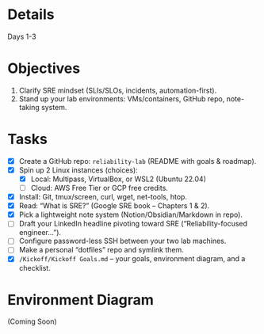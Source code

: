 # Details

Days 1-3
# Objectives

1) Clarify SRE mindset (SLIs/SLOs, incidents, automation-first).
2) Stand up your lab environments: VMs/containers, GitHub repo, note-taking system.
# Tasks

- [x] Create a GitHub repo: `reliability-lab` (README with goals & roadmap).
- [x] Spin up 2 Linux instances (choices):
	- [x] Local: Multipass, VirtualBox, or WSL2 (Ubuntu 22.04)
    - [ ] Cloud: AWS Free Tier or GCP free credits.
- [x] Install: Git, tmux/screen, curl, wget, net-tools, htop.
- [x] Read: “What is SRE?” (Google SRE book – Chapters 1 & 2).
- [x] Pick a lightweight note system (Notion/Obsidian/Markdown in repo).
- [ ] Draft your LinkedIn headline pivoting toward SRE (“Reliability-focused engineer…”).
- [ ] Configure password-less SSH between your two lab machines.
- [ ] Make a personal “dotfiles” repo and symlink them.
- [x] `/Kickoff/Kickoff Goals.md` – your goals, environment diagram, and a checklist.

# Environment Diagram

(Coming Soon)
